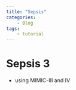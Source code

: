 ```yaml
---
title: "Sepsis"
categories: 
    - Blog
tags:
    - tutorial
---
```


# Sepsis 3

* using MIMIC-III and IV 






